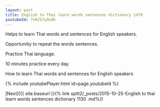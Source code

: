 ```yaml
---
layout: post
title: English to Thai learn words sentences dictionary 1470 
youtubeId: 7v0JS7yOz8k
---
```

 
 
Helps to learn Thai words and sentences for English speakers.

Opportunitiy to repeat the words sentences. 

Practice Thai language. 
 
10 minutes practice every day. 
 
How to learn Thai words and sentences for English speakers 
 
{% include youtubePlayer.html id=page.youtubeId %}
 
 
[Next]({{ site.baseurl }}{% link  split2/_posts/2015-10-25-English to thai learn words sentences dictionary 1130 .md%})
 

